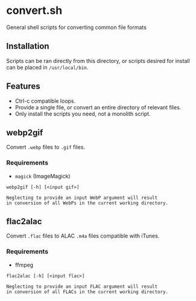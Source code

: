 # convert.sh
General shell scripts for converting common file formats

## Installation

Scripts can be ran directly from this directory, or scripts desired for install can be placed in `/usr/local/bin`.

## Features

- Ctrl-c compatible loops.
- Provide a single file, or convert an entire directory of relevant files.
- Only install the scripts you need, not a monolith script.

## webp2gif

Convert `.webp` files to `.gif` files.

### Requirements
- `magick` (ImageMagick)

```
webp2gif [-h] [<input gif>]

Neglecting to provide an input WebP argument will result
in conversion of all WebPs in the current working directory.
```

## flac2alac

Convert `.flac` files to ALAC `.m4a` files compatible with iTunes.

### Requirements
- ffmpeg

```
flac2alac [-h] [<input flac>]

Neglecting to provide an input FLAC argument will result
in conversion of all FLACs in the current working directory.
```
